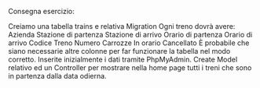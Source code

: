 Consegna esercizio:

Creiamo una tabella trains e relativa Migration
Ogni treno dovrà avere:
Azienda
Stazione di partenza
Stazione di arrivo
Orario di partenza
Orario di arrivo
Codice Treno
Numero Carrozze
In orario
Cancellato
È probabile che siano necessarie altre colonne per far funzionare la tabella nel modo corretto.
Inserite inizialmente i dati tramite PhpMyAdmin.
Create Model relativo ed un Controller per mostrare nella home page tutti i treni che sono in partenza dalla data odierna.
